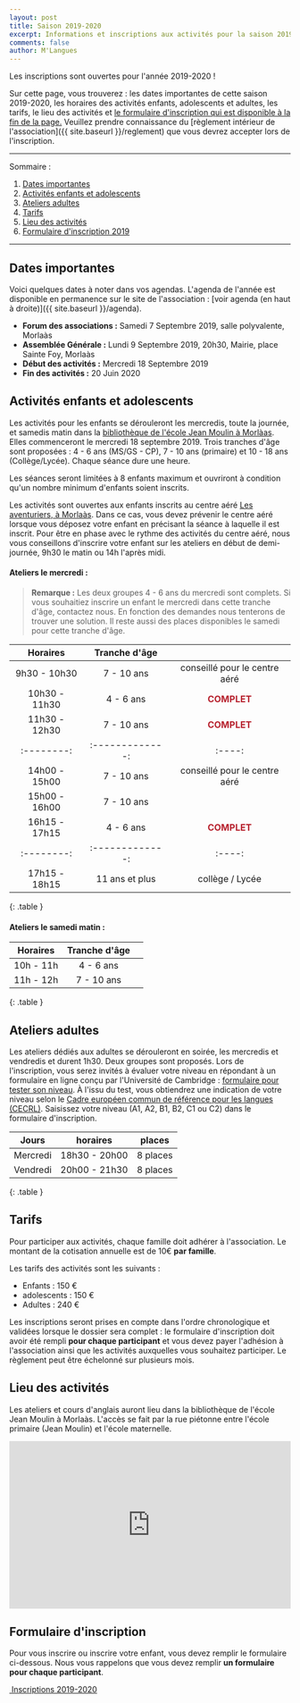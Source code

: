```yaml
---
layout: post
title: Saison 2019-2020
excerpt: Informations et inscriptions aux activités pour la saison 2019-2020
comments: false
author: M'Langues
---
```


Les inscriptions sont ouvertes pour l'année 2019-2020 !

Sur cette page, vous trouverez : les dates importantes de cette saison 2019-2020,
les horaires des activités enfants, adolescents et adultes, les tarifs, le lieu
des activités et [le formulaire d'inscription qui est disponible à la fin de la page.](#formulaire-dinscription)
Veuillez prendre connaissance du
[règlement intérieur de l'association]({{ site.baseurl }}/reglement) que vous
devrez accepter lors de l'inscription.

---

Sommaire :

1. [Dates importantes](#dates-importantes)
2. [Activités enfants et adolescents](#activités-enfants-et-adolescents)
3. [Ateliers adultes](#ateliers-adultes)
4. [Tarifs](#tarifs)
5. [Lieu des activités](#lieu-des-activités)
6. [Formulaire d'inscription 2019](#formulaire-dinscription)

---

## Dates importantes

Voici quelques dates à noter dans vos agendas. L'agenda de l'année est disponible
en permanence sur le site de l'association : [voir agenda (en haut à droite)]({{ site.baseurl }}/agenda).

* **Forum des associations :** Samedi 7 Septembre 2019, salle polyvalente, Morlaàs
* **Assemblée Générale :** Lundi 9 Septembre 2019, 20h30, Mairie, place Sainte Foy, Morlaàs
* **Début des activités :** Mercredi 18 Septembre 2019
* **Fin des activités :** 20 Juin 2020

## Activités enfants et adolescents

Les activités pour les enfants se dérouleront les mercredis, toute la journée,
et samedis matin dans la [bibliothèque de l'école Jean Moulin à Morlàas](#lieu-des-activités).
Elles commenceront le mercredi 18 septembre 2019.
Trois tranches d'âge sont proposées : 4 - 6 ans (MS/GS - CP), 7 - 10 ans (primaire)
et 10 - 18 ans (Collège/Lycée). Chaque séance dure une heure.

Les séances seront limitées à 8 enfants maximum et ouvriront à condition qu'un
nombre minimum d'enfants soient inscrits.

Les activités sont ouvertes aux enfants inscrits au centre aéré
[Les aventuriers, à Morlaàs](http://www.cc-paysdemorlaas.fr/index.php/enfance-jeunesse/les-aventuriers).
Dans ce cas, vous devez prévenir le centre aéré lorsque
vous déposez votre enfant en précisant la séance à laquelle il est inscrit.
Pour être en phase avec le rythme des activités du
centre aéré, nous vous conseillons d'inscrire votre enfant sur les ateliers en
début de demi-journée, 9h30 le matin ou 14h l'après midi.

#### Ateliers le mercredi :

> **Remarque :** Les deux groupes 4 - 6 ans du mercredi sont complets.
> Si vous souhaitiez inscrire un enfant le mercredi dans cette tranche d'âge,
> contactez nous. En fonction des demandes nous tenterons de trouver une solution.
> Il reste aussi des places disponibles le samedi pour cette tranche d'âge.

| Horaires | Tranche d'âge |      |
|:--------:|:-------------:|:----:|
| 9h30 - 10h30 | 7 - 10 ans | conseillé pour le centre aéré |
| 10h30 - 11h30 | 4 - 6 ans | <span style="color: #B7222E; font-weight:bold;">COMPLET</span> |
| 11h30 - 12h30 | 7 - 10 ans | <span style="color: #B7222E; font-weight:bold;">COMPLET</span> |
|:--------:|:-------------:|:----:|
| 14h00 - 15h00 | 7 - 10 ans | conseillé pour le centre aéré |
| 15h00 - 16h00 | 7 - 10 ans |   |
| 16h15 - 17h15 | 4 - 6 ans | <span style="color: #B7222E; font-weight:bold;">COMPLET</span> |
|:--------:|:-------------:|:----:|
| 17h15 - 18h15 | 11 ans et plus | collège / Lycée |
{: .table }

#### Ateliers le samedi matin :

| Horaires | Tranche d'âge |      |
|:--------:|:-------------:|:----:|
| 10h - 11h | 4 - 6 ans |  |
| 11h - 12h | 7 - 10 ans |  |
{: .table }

## Ateliers adultes

Les ateliers dédiés aux adultes se dérouleront en soirée, les mercredis et vendredis et durent
1h30. Deux groupes sont proposés. Lors de l'inscription, vous serez invités à
évaluer votre niveau en répondant à un formulaire en ligne conçu par l'Université
de Cambridge : [formulaire pour tester son niveau](https://www.cambridgeenglish.org/fr/test-your-english/).
À l'issu du test, vous obtiendrez une indication de votre niveau selon le
[Cadre européen commun de référence pour les langues (CECRL)](http://www.cambridgeenglish.org/fr/exams-and-qualifications/cefr/).
Saisissez votre niveau (A1, A2, B1, B2, C1 ou C2) dans le formulaire d'inscription.

| Jours | horaires | places |
|:--------:|:-------------:|:----:|
| Mercredi | 18h30 - 20h00  | 8 places |
| Vendredi | 20h00 - 21h30  | 8 places |
{: .table }

## Tarifs

Pour participer aux activités, chaque famille doit adhérer à l'association. Le
montant de la cotisation annuelle est de 10€ **par famille**.

Les tarifs des activités sont les suivants :

* Enfants : 150 €
* adolescents : 150 €
* Adultes : 240 €

Les inscriptions seront prises en compte dans l'ordre chronologique et validées
lorsque le dossier sera complet : le formulaire d'inscription doit avoir été rempli
**pour chaque participant** et vous devez payer l'adhésion à l'association
ainsi que les activités auxquelles vous souhaitez participer. Le règlement peut
être échelonné sur plusieurs mois.

## Lieu des activités

Les ateliers et cours d'anglais auront lieu dans la bibliothèque de l'école
Jean Moulin à Morlaàs. L'accès se fait par la rue piétonne entre l'école
primaire (Jean Moulin) et l'école maternelle.

<iframe width="100%" height="300px" frameborder="0" allowfullscreen src="https://umap.openstreetmap.fr/fr/map/mlangues_358859?scaleControl=false&miniMap=false&scrollWheelZoom=true&zoomControl=true&allowEdit=false&moreControl=true&searchControl=null&tilelayersControl=null&embedControl=null&datalayersControl=true&onLoadPanel=undefined&captionBar=false"></iframe>

## Formulaire d'inscription

Pour vous inscrire ou inscrire votre enfant, vous devez remplir le
formulaire ci-dessous. Nous vous rappelons que vous devez remplir
**un formulaire pour chaque participant**.

<p class="text-center">
    <a href="{{ site.baseurl }}/inscriptions " role="button" class="btn btn-lg btn-success" aria-label="Remove">
        <span class="far fa-check-circle" aria-hidden="true"></span>
        &nbsp;Inscriptions 2019-2020
    </a>
</p>
